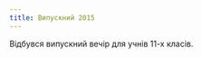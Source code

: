 ```yaml
---
title: Випускний 2015
---
```


Відбувся випускний вечір для учнів 11-х класів.

<slideshow id="72157654889277682"></slideshow>
